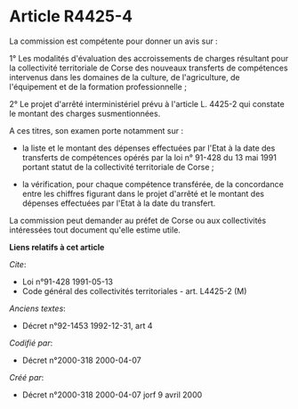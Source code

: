 # Article R4425-4

La commission est compétente pour donner un avis sur :

1° Les modalités d'évaluation des accroissements de charges résultant pour la collectivité territoriale de Corse des nouveaux
transferts de compétences intervenus dans les domaines de la culture, de l'agriculture, de l'équipement et de la formation
professionnelle ;

2° Le projet d'arrêté interministériel prévu à l'article L. 4425-2 qui constate le montant des charges susmentionnées.

A ces titres, son examen porte notamment sur :

- la liste et le montant des dépenses effectuées par l'Etat à la date des transferts de compétences opérés par la loi n°
91-428 du 13 mai 1991 portant statut de la collectivité territoriale de Corse ;

- la vérification, pour chaque compétence transférée, de la concordance entre les chiffres figurant dans le projet d'arrêté
et le montant des dépenses effectuées par l'Etat à la date du transfert.

La commission peut demander au préfet de Corse ou aux collectivités intéressées tout document qu'elle estime utile.

**Liens relatifs à cet article**

_Cite_:

  - Loi n°91-428 1991-05-13
  - Code général des collectivités territoriales - art. L4425-2 (M)

_Anciens textes_:

  - Décret n°92-1453 1992-12-31, art 4

_Codifié par_:

  - Décret n°2000-318 2000-04-07

_Créé par_:

  - Décret n°2000-318 2000-04-07 jorf 9 avril 2000
